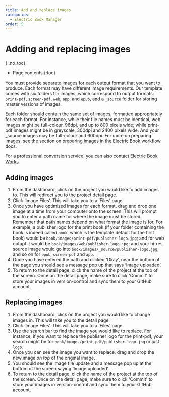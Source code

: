 ```yaml
---
title: Add and replace images
categories:
  - Electric Book Manager
order: 5
---
```


# Adding and replacing images
{:.no_toc}

* Page contents
{:toc}

You must provide separate images for each output format that you want to produce. Each format may have different image requirements. Our template comes with six folders for images, which correspond to output formats: `print-pdf`, `screen-pdf`, `web`, `app`, and `epub`, and a `_source` folder for storing master versions of images.

Each folder should contain the same set of images, formatted appropriately for each format. For instance, while their file names must be identical, web images might be full-colour, 96dpi, and up to 800 pixels wide; while print-pdf images might be in greyscale, 300dpi and 2400 pixels wide. And your _source images may be full-colour and 600dpi. For more on preparing images, see the section on [preparing images](https://electricbookworks.github.io/electric-book/docs/images/preparing-images.html) in the Electric Book workflow docs.

For a professional conversion service, you can also contact [Electric Book Works](https://electricbookworks.com).

## Adding images

1. From the dashboard, click on the project you would like to add images to. This will redirect you to the project detail page.
2. Click ‘Image Files’. This will take you to a ‘Files’ page.
3. Once you have optimized images for each format, drag and drop one image at a time from your computer onto the screen. This will prompt you to enter a path name for where the image must be stored. Remember that path names depend on what format the image is for. For example, a publisher logo for the print book (if your folder containing the book is indeed called `book`, which is the template default for the first book) would be `book/images/print-pdf/publisher-logo.jpg`; and for web outupt it would be `book/images/web/publisher-logo.jpg`; and your hi-res source image would go into `book/images/_source/publisher-logo.jpg`; and so on for `epub`, `screen-pdf` and `app`.
4. Once you have entered the path and clicked ‘Okay’, near the bottom of the page you should see a message pop up that says ‘Image uploaded’.
5. To return to the detail page, click the name of the project at the top of the screen. Once on the detail page, make sure to click 'Commit' to store your images in version-control and sync them to your GitHub account.

## Replacing images

1. From the dashboard, click on the project you would like to change images in. This will take you to the detail page.
2. Click ‘Image Files’. This will take you to a ‘Files’ page.
3. Use the search bar to find the image you would like to replace. For instance, if you want to replace the publisher logo for the print-pdf, your search might be for `book/images/print-pdf/publisher-logo.jpg` or just `logo`.
4. Once you can see the image you want to replace, drag and drop the new image *on top* of the original image.
5. You should see the image file update and a message pop up at the bottom of the screen saying ‘Image uploaded’.
5. To return to the detail page, click the name of the project at the top of the screen. Once on the detail page, make sure to click 'Commit' to store your images in version-control and sync them to your GitHub account.
